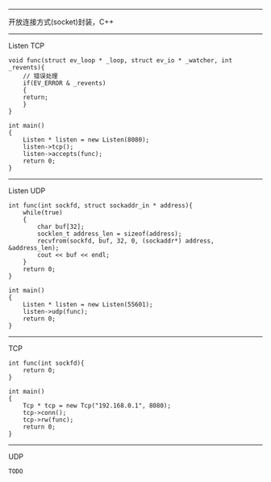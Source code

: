 -----------------------------------  
开放连接方式(socket)封装，C++

-----------------------------------  
Listen TCP

	void func(struct ev_loop * _loop, struct ev_io * _watcher, int _revents){
		// 错误处理
		if(EV_ERROR & _revents)
		{
		return;
		}
	}

	int main()
	{
		Listen * listen = new Listen(8080);
		listen->tcp();
		listen->accepts(func);
		return 0;
	}

-----------------------------------  
Listen UDP

	int func(int sockfd, struct sockaddr_in * address){
		while(true)
		{
		    char buf[32];
		    socklen_t address_len = sizeof(address);
		    recvfrom(sockfd, buf, 32, 0, (sockaddr*) address, &address_len);
		    cout << buf << endl;
		}
		return 0;
	}

	int main()
	{
		Listen * listen = new Listen(55601);
		listen->udp(func);
		return 0;
	}

-----------------------------------  
TCP

	int func(int sockfd){
		return 0;
	}

	int main()
	{
		Tcp * tcp = new Tcp("192.168.0.1", 8080);
		tcp->conn();
		tcp->rw(func);
		return 0;
	}

-----------------------------------  
UDP

	TODO
